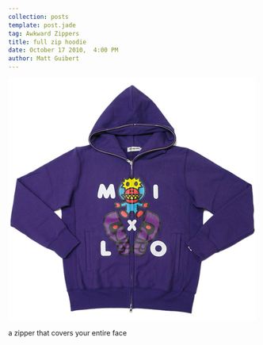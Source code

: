 ```yaml
---
collection: posts
template: post.jade
tag: Awkward Zippers
title: full zip hoodie
date: October 17 2010,  4:00 PM
author: Matt Guibert
---
```


<img src='/awkward-zippers/16302214-bape_milo_change_full_zip_hoodie.jpeg'>

a zipper that covers your entire face
